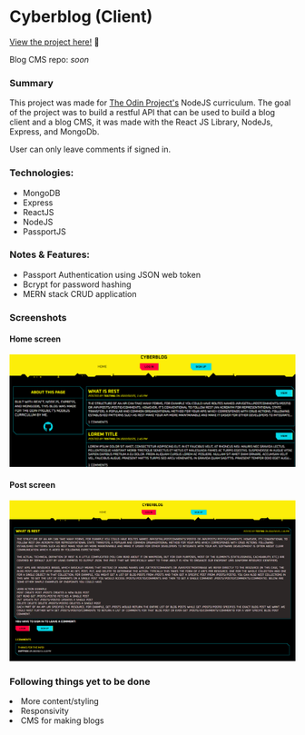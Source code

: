 # Cyberblog (Client)

<p><a href="https://kfig21.github.io/blog_client/" target="_blank" rel="noopener noreferrer">View the project here!</a> 👀</p>



<p>Blog CMS repo: <em> soon</em> </p>

<h3>Summary</h3>
<p>This project was made for <a href="https://www.theodinproject.com/paths/full-stack-javascript/courses/nodejs/lessons/blog-api" target="_blank" rel="noopener noreferrer">The Odin Project's</a> NodeJS curriculum. The goal of the project was to build a restful API that can be used to build a blog client and a blog CMS, it was made with the React JS Library, NodeJs, Express, and MongoDb.

User can only leave comments if signed in.</p>


 <h3>Technologies:</h3>
  <ul>
  <li>MongoDB</li>
  <li>Express</li>
  <li>ReactJS</li>
  <li>NodeJS</li>
  <li>PassportJS</li>
 </ul>

 <h3>Notes & Features:</h3>
 <ul>
 
  <li>Passport Authentication using JSON web token </li>
  <li>Bcrypt for password hashing </li>
  <li>MERN stack CRUD application</li>
 </ul>
 
<h3>Screenshots</h3>

<h4>Home screen</h4>

![](./public/images/homeimage.png)

<h4>Post screen</h4>

![](./public/images/postimage.png)






<h3>Following things yet to be done</h3>
<li>More content/styling</li>
<li>Responsivity</li>
<li>CMS for making blogs</li>